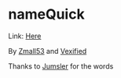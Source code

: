 # nameQuick

Link: [Here](https://zmall53.github.io/namespace/)

By [Zmall53](https://github.com/zmall53) and [Vexified](https://github.com/Vexified)

Thanks to [Jumsler](https://github.com/Jumsler) for the words
